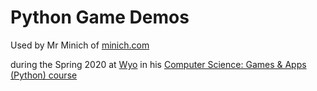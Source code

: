 # Python Game Demos

Used by Mr Minich of [minich.com](http://minich.com)

during the Spring 2020 at [Wyo](http://www.wyoarea.org) in his [Computer Science: Games & Apps (Python) course](https://docs.google.com/document/d/1J6vpjSPn0xUM8pn-qUpErANHqXKKdwetUKrcXFzn0pQ/edit?usp=sharing)

